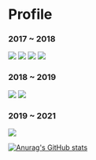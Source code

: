 # Profile
### 2017 ~ 2018

![](https://img.shields.io/badge/-C++-brightgreen?logo=C%2B%2B&logoColor=white&style=for-the-badge&color=00599C)
![](https://img.shields.io/badge/-MFC-brightgreen?logo=C%2B%2B&logoColor=white&style=for-the-badge&color=00599C)
![](https://img.shields.io/badge/-Windows%20CE-brightgreen?logo=windows%2095&logoColor=white&style=for-the-badge&color=00599C)
![](https://img.shields.io/badge/-C%23-brightgreen?logo=C%20Sharp&logoColor=white&style=for-the-badge&color=239120)

### 2018 ~ 2019

![](https://img.shields.io/badge/-Swift-brightgreen?logo=swift&logoColor=white&style=for-the-badge&color=FA7343)
![](https://img.shields.io/badge/-macOS-brightgreen?logo=macos&logoColor=white&style=for-the-badge&color=000000)

### 2019 ~ 2021
![](https://img.shields.io/badge/%20-RxSwift-brightgreen?logo=swift&logoColor=white&style=for-the-badge&color=B7178C)

[![Anurag's GitHub stats](https://github-readme-stats.vercel.app/api?username=herohjk)](https://github.com/anuraghazra/github-readme-stats)
